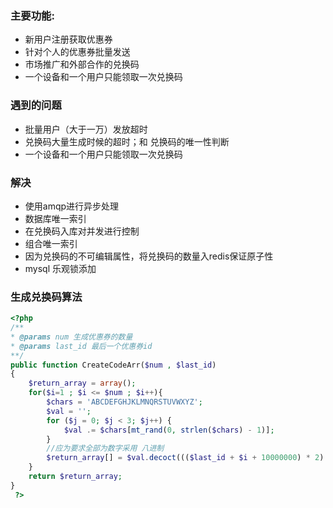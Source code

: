 ### 主要功能:
* 新用户注册获取优惠券
* 针对个人的优惠券批量发送
* 市场推广和外部合作的兑换码
* 一个设备和一个用户只能领取一次兑换码

### 遇到的问题
* 批量用户（大于一万）发放超时
* 兑换码大量生成时候的超时；和 兑换码的唯一性判断
* 一个设备和一个用户只能领取一次兑换码

### 解决
* 使用amqp进行异步处理
* 数据库唯一索引
* 在兑换码入库对并发进行控制
* 组合唯一索引
* 因为兑换码的不可编辑属性，将兑换码的数量入redis保证原子性
* mysql 乐观锁添加

### 生成兑换码算法
```php
<?php
/**
* @params num 生成优惠券的数量
* @params last_id 最后一个优惠券id
**/
public function CreateCodeArr($num , $last_id)
{
    $return_array = array();
    for($i=1 ; $i <= $num ; $i++){
        $chars = 'ABCDEFGHJKLMNQRSTUVWXYZ';
        $val = '';
        for ($j = 0; $j < 3; $j++) {
            $val .= $chars[mt_rand(0, strlen($chars) - 1)];
        }
        //应为要求全部为数字采用 八进制
        $return_array[] = $val.decoct((($last_id + $i + 10000000) * 2) * 13 + 100000000);
    }
    return $return_array;
}
 ?>
```
